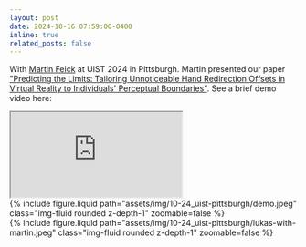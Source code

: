 ```yaml
---
layout: post
date: 2024-10-16 07:59:00-0400
inline: true
related_posts: false
---
```


With [Martin Feick](https://martinfeick.com) at UIST 2024 in Pittsburgh. Martin presented our paper ["Predicting the Limits: Tailoring Unnoticeable Hand Redirection Offsets in Virtual Reality to Individuals' Perceptual Boundaries"](https://dl.acm.org/doi/abs/10.1145/3654777.3676425). See a brief demo video here:

<div class="row mt-3">
    <div class="col-sm mt-3 mt-md-0">
        <div class="embed-responsive embed-responsive-16by9">
            <iframe class="embed-responsive-item" src="https://www.youtube.com/embed/TwDDXDbuu1o" allowfullscreen></iframe>
        </div>
    </div>
</div>

<div class="row mt-3">
    <div class="col-sm mt-3 mt-md-0">
        {% include figure.liquid path="assets/img/10-24_uist-pittsburgh/demo.jpeg" class="img-fluid rounded z-depth-1" zoomable=false %}
    </div>
    <div class="col-sm mt-3 mt-md-0">
        {% include figure.liquid path="assets/img/10-24_uist-pittsburgh/lukas-with-martin.jpeg" class="img-fluid rounded z-depth-1" zoomable=false %}
    </div>
</div>
